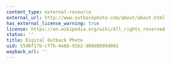 ```yaml
---
content_type: external-resource
external_url: http://www.outbackphoto.com/about/about.html
has_external_license_warning: true
license: https://en.wikipedia.org/wiki/All_rights_reserved
status: ''
title: Digital Outback Photo
uid: 55d0f17b-cf7b-4e6b-91b2-d08d8099d083
wayback_url: ''
---
```

